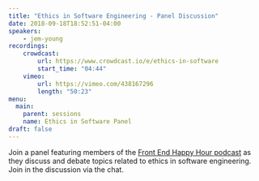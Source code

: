 ```yaml
---
title: "Ethics in Software Engineering - Panel Discussion"
date: 2018-09-18T18:52:51-04:00
speakers:
    - jem-young
recordings:
    crowdcast:
        url: https://www.crowdcast.io/e/ethics-in-software
        start_time: "04:44"
    vimeo:
        url: https://vimeo.com/438167296
        length: "50:23"
menu:
  main:
    parent: sessions
    name: Ethics in Software Panel
draft: false
---
```


Join a panel featuring members of the [Front End Happy Hour podcast](http://frontendhappyhour.com/) as they discuss and debate topics related to ethics in software engineering. Join in the discussion via the chat.
